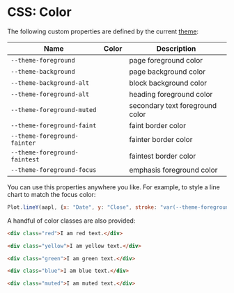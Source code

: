 # CSS: Color

The following custom properties are defined by the current [theme](../themes):

<table>
  <thead>
    <tr>
      <th>Name</th>
      <th>Color</th>
      <th>Description</th>
    </tr>
  </thead>
  <tbody>
    <tr>
      <td><code>--theme-foreground</code></td>
      <td><div style="background-color: var(--theme-foreground); width: 2rem; height: 1rem;"></div></td>
      <td>page foreground color</td>
    </tr>
    <tr>
      <td><code>--theme-background</code></td>
      <td><div style="background-color: var(--theme-background); width: 2rem; height: 1rem;"></div></td>
      <td>page background color</td>
    </tr>
    <tr>
      <td><code>--theme-background-alt</code></td>
      <td><div style="background-color: var(--theme-background-alt); width: 2rem; height: 1rem;"></div></td>
      <td>block background color</td>
    </tr>
    <tr>
      <td><code>--theme-foreground-alt</code></td>
      <td><div style="background-color: var(--theme-foreground-alt); width: 2rem; height: 1rem;"></div></td>
      <td>heading foreground color</td>
    </tr>
    <tr>
      <td><code>--theme-foreground-muted</code></td>
      <td><div style="background-color: var(--theme-foreground-muted); width: 2rem; height: 1rem;"></div></td>
      <td>secondary text foreground color</td>
    </tr>
    <tr>
      <td><code>--theme-foreground-faint</code></td>
      <td><div style="background-color: var(--theme-foreground-faint); width: 2rem; height: 1rem;"></div></td>
      <td>faint border color</td>
    </tr>
    <tr>
      <td><code>--theme-foreground-fainter</code></td>
      <td><div style="background-color: var(--theme-foreground-fainter); width: 2rem; height: 1rem;"></div></td>
      <td>fainter border color</td>
    </tr>
    <tr>
      <td><code>--theme-foreground-faintest</code></td>
      <td><div style="background-color: var(--theme-foreground-faintest); width: 2rem; height: 1rem;"></div></td>
      <td>faintest border color</td>
    </tr>
    <tr>
      <td><code>--theme-foreground-focus</code></td>
      <td><div style="background-color: var(--theme-foreground-focus); width: 2rem; height: 1rem;"></div></td>
      <td>emphasis foreground color</td>
    </tr>
  </tbody>
</table>

You can use this properties anywhere you like. For example, to style a line chart to match the focus color:

```js echo
Plot.lineY(aapl, {x: "Date", y: "Close", stroke: "var(--theme-foreground-focus)"}).plot()
```

A handful of color classes are also provided:

```html echo
<div class="red">I am red text.</div>
```

```html echo
<div class="yellow">I am yellow text.</div>
```

```html echo
<div class="green">I am green text.</div>
```

```html echo
<div class="blue">I am blue text.</div>
```

```html echo
<div class="muted">I am muted text.</div>
```
